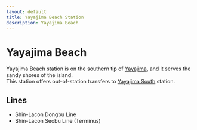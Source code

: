 ```yaml
---
layout: default
title: Yayajima Beach Station
description: Yayajima Beach
---
```


# Yayajima Beach

Yayajima Beach station is on the southern tip of [Yayajima](/areas/yayajima),
and it serves the sandy shores of the island.<br>
This station offers out-of-station transfers to
[Yayajima South](yayajima-south) station.

## Lines

- Shin-Lacon Dongbu Line
- Shin-Lacon Seobu Line (Terminus)
